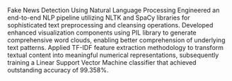 Fake News Detection Using Natural Language Processing Engineered an end-to-end NLP pipeline utilizing NLTK and SpaCy libraries for sophisticated text preprocessing and cleansing operations. Developed enhanced visualization components using PIL library to generate comprehensive word clouds, enabling better comprehension of underlying text patterns. Applied TF-IDF feature extraction methodology to transform textual content into meaningful numerical representations, subsequently training a Linear Support Vector Machine classifier that achieved outstanding accuracy of 99.358%.

